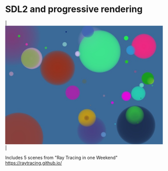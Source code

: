 SDL2 and progressive rendering
====================================================================================================

| ![aa dots][dots image] |

[dots image]:               images/aadots.jpg

Includes 5 scenes from "Ray Tracing in one Weekend"
https://raytracing.github.io/


